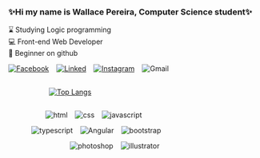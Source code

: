 ### ✨Hi my name is Wallace Pereira, Computer Science student✨

⌛ Studying Logic programming <br />
💻 Front-end Web Developer <br />
🌱 Beginner on github

[![Facebook](https://img.shields.io/badge/Facebook-1877F2?style=for-the-badge&logo=facebook&logoColor=white)](https://www.facebook.com/warasep) &ensp;
[![Linked](https://img.shields.io/badge/LinkedIn-0077B5?style=for-the-badge&logo=linkedin&logoColor=white)](https://www.linkedin.com/in/wallacepereira-in) &ensp;
[![Instagram](https://img.shields.io/badge/Instagram-E4405F?style=for-the-badge&logo=instagram&logoColor=white)](https://www.instagram.com/w.arase/) &ensp;
![Gmail](https://img.shields.io/badge/Gmail-D14836?style=for-the-badge&logo=gmail&logoColor=white)

##
&ensp;&ensp;&ensp;&ensp;&ensp;&ensp;&ensp;&ensp;&ensp;&ensp;&ensp;
[![Top Langs](https://github-readme-stats.vercel.app/api/top-langs/?username=Wallace-Pereira1&layout&theme=radical)](https://github.com/Wallace-Pereira1/github-readme-stats)

##
&ensp;&ensp;&ensp;&ensp;&ensp;&ensp;&ensp;&ensp;&ensp;&ensp;
![html](https://img.shields.io/badge/HTML5-E34F26?style=for-the-badge&logo=html5&logoColor=white) &ensp;
![css](https://img.shields.io/badge/CSS3-1572B6?style=for-the-badge&logo=css3&logoColor=white) &ensp;
![javascript](https://img.shields.io/badge/JavaScript-323330?style=for-the-badge&logo=javascript&logoColor=F7DF1E) &ensp;

&ensp;&ensp;&ensp;&ensp;&ensp;&ensp;
![typescript](https://img.shields.io/badge/TypeScript-007ACC?style=for-the-badge&logo=typescript&logoColor=white) &ensp;
![Angular](https://img.shields.io/badge/Angular-DD0031?style=for-the-badge&logo=angular&logoColor=white) &ensp;
![bootstrap](https://img.shields.io/badge/Bootstrap-563D7C?style=for-the-badge&logo=bootstrap&logoColor=white) &ensp;

&ensp;&ensp;&ensp;&ensp;&ensp;&ensp;&ensp;&ensp;&ensp;&ensp;&ensp;&ensp;&ensp;&ensp;&ensp;&ensp;&ensp;
![photoshop](https://aleen42.github.io/badges/src/photoshop.svg) &ensp;
![illustrator](https://aleen42.github.io/badges/src/illustrator.svg) &ensp;
